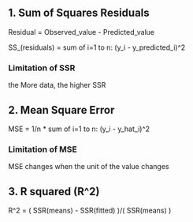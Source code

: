 ## 1. Sum of Squares Residuals

Residual = Observed_value - Predicted_value

SS_(residuals) = sum of i=1 to n: (y_i - y_predicted_i)^2

### Limitation of SSR
the More data, the higher SSR

## 2. Mean Square Error
MSE = 1/n * sum of i=1 to n: (y_i - y_hat_i)^2

### Limitation of MSE
MSE changes when the unit of the value changes

## 3. R squared (R^2)

R^2 = (  SSR(means) - SSR(fitted)  )/( SSR(means) )